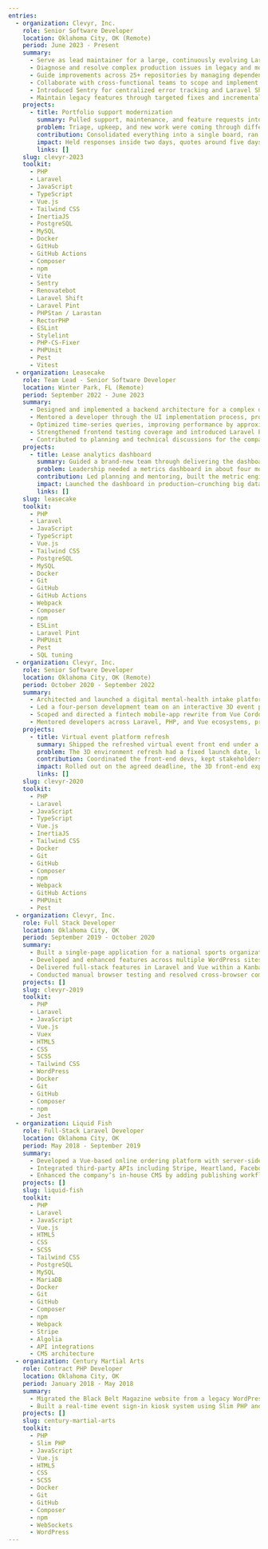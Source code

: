 ```yaml
---
entries:
  - organization: Clevyr, Inc.
    role: Senior Software Developer
    location: Oklahoma City, OK (Remote)
    period: June 2023 - Present
    summary:
      - Serve as lead maintainer for a large, continuously evolving Laravel / Vue application—owning stability, feature delivery, and long-term system health for over two years.
      - Diagnose and resolve complex production issues in legacy and modern codebases, applying root-cause analysis and durable fixes that prevent recurrence.
      - Guide improvements across 25+ repositories by managing dependencies, CI/CD pipelines, and consistent version control standards.
      - Collaborate with cross-functional teams to scope and implement new features, balancing reliability with incremental delivery.
      - Introduced Sentry for centralized error tracking and Laravel Shift for automated upgrades, reducing manual maintenance and improving release confidence.
      - Maintain legacy features through targeted fixes and incremental improvements, ensuring consistent performance and long-term stability.
    projects:
      - title: Portfolio support modernization
        summary: Pulled support, maintenance, and feature requests into one flow with clear expectations.
        problem: Triage, upkeep, and new work were coming through different channels, so priority issues kept getting buried.
        contribution: Consolidated everything into a single board, ran daily triage passes, kept the fragile SOAP-heavy app stable, and still shipped the backlog’s high-leverage fixes.
        impact: Held responses inside two days, quotes around five days, and approved fixes inside roughly 10 days while keeping clients in the loop.
        links: []
    slug: clevyr-2023
    toolkit:
      - PHP
      - Laravel
      - JavaScript
      - TypeScript
      - Vue.js
      - Tailwind CSS
      - InertiaJS
      - PostgreSQL
      - MySQL
      - Docker
      - GitHub
      - GitHub Actions
      - Composer
      - npm
      - Vite
      - Sentry
      - Renovatebot
      - Laravel Shift
      - Laravel Pint
      - PHPStan / Larastan
      - RectorPHP
      - ESLint
      - Stylelint
      - PHP-CS-Fixer
      - PHPUnit
      - Pest
      - Vitest
  - organization: Leasecake
    role: Team Lead - Senior Software Developer
    location: Winter Park, FL (Remote)
    period: September 2022 - June 2023
    summary:
      - Designed and implemented a backend architecture for a complex data visualization feature using Laravel, integrating efficiently with Vue.js on the frontend.
      - Mentored a developer through the UI implementation process, promoting maintainable code practices and consistency across the project.
      - Optimized time-series queries, improving performance by approximately 70% through targeted SQL refactoring and query analysis.
      - Strengthened frontend testing coverage and introduced Laravel Pint for automated code formatting, improving team consistency and code quality.
      - Contributed to planning and technical discussions for the companyʼs Vue 3 migration, supporting a smooth transition path for future development.
    projects:
      - title: Lease analytics dashboard
        summary: Guided a brand-new team through delivering the dashboard that Leasecake needed for investor conversations.
        problem: Leadership needed a metrics dashboard in about four months, but none of us had deep domain context and the data volume was steep.
        contribution: Led planning and mentoring, built the metric engine, and kept the squad focused so we shipped in roughly four and a half months.
        impact: Launched the dashboard in production—crunching big datasets in ~3–6 seconds—and gave execs something solid to carry into the fundraising tour.
        links: []
    slug: leasecake
    toolkit:
      - PHP
      - Laravel
      - JavaScript
      - TypeScript
      - Vue.js
      - Tailwind CSS
      - PostgreSQL
      - MySQL
      - Docker
      - Git
      - GitHub
      - GitHub Actions
      - Webpack
      - Composer
      - npm
      - ESLint
      - Laravel Pint
      - PHPUnit
      - Pest
      - SQL tuning
  - organization: Clevyr, Inc.
    role: Senior Software Developer
    location: Oklahoma City, OK (Remote)
    period: October 2020 - September 2022
    summary:
      - Architected and launched a digital mental-health intake platform using Laravel, Vue 3, and InertiaJS, delivering a stable MVP and ongoing enhancements post-launch.
      - Led a four-person development team on an interactive 3D event platform built with React and Three.js, coordinating timelines and ensuring reliable feature delivery.
      - Scoped and directed a fintech mobile-app rewrite from Vue Cordova to Flutter, aligning stakeholders and handing off a production-ready MVP.
      - Mentored developers across Laravel, PHP, and Vue ecosystems, promoting best practices in testing, structure, and maintainability.
    projects:
      - title: Virtual event platform refresh
        summary: Shipped the refreshed virtual event front end under a razor-thin deadline the client imposed.
        problem: The 3D environment refresh had a fixed launch date, lots of moving parts, and a front-end crew that needed day-to-day direction once backend work wrapped.
        contribution: Coordinated the front-end devs, kept stakeholders aligned, unblocked issues, and still contributed morning coding sessions on critical pieces.
        impact: Rolled out on the agreed deadline, the 3D front-end experience ran without a hitch, and the client signed off without requesting follow-up fixes.
        links: []
    slug: clevyr-2020
    toolkit:
      - PHP
      - Laravel
      - JavaScript
      - TypeScript
      - Vue.js
      - InertiaJS
      - Tailwind CSS
      - Docker
      - Git
      - GitHub
      - Composer
      - npm
      - Webpack
      - GitHub Actions
      - PHPUnit
      - Pest
  - organization: Clevyr, Inc.
    role: Full Stack Developer
    location: Oklahoma City, OK
    period: September 2019 - October 2020
    summary:
      - Built a single-page application for a national sports organization using Vue 2, Vuex, SCSS, and Bootstrap, implementing real-time state handling and responsive layouts.
      - Developed and enhanced features across multiple WordPress sites using Advanced Custom Fields, custom post types, and Gutenberg blocks.
      - Delivered full-stack features in Laravel and Vue within a Kanban workflow, coordinating with design and QA teams to ensure timely, high-quality releases.
      - Conducted manual browser testing and resolved cross-browser compatibility issues prior to deployment.
    projects: []
    slug: clevyr-2019
    toolkit:
      - PHP
      - Laravel
      - JavaScript
      - Vue.js
      - Vuex
      - HTML5
      - CSS
      - SCSS
      - Tailwind CSS
      - WordPress
      - Docker
      - Git
      - GitHub
      - Composer
      - npm
      - Jest
  - organization: Liquid Fish
    role: Full-Stack Laravel Developer
    location: Oklahoma City, OK
    period: May 2018 - September 2019
    summary:
      - Developed a Vue-based online ordering platform with server-side rendering and Algolia search, delivering a responsive and performant customer experience.
      - Integrated third-party APIs including Stripe, Heartland, Facebook, Twitter, and Instagram to support payments, subscriptions, and social engagement features.
      - Enhanced the companyʼs in-house CMS by adding publishing workflows, role management, and analytics tools to improve usability and content oversight.
    projects: []
    slug: liquid-fish
    toolkit:
      - PHP
      - Laravel
      - JavaScript
      - Vue.js
      - HTML5
      - CSS
      - SCSS
      - Tailwind CSS
      - PostgreSQL
      - MySQL
      - MariaDB
      - Docker
      - Git
      - GitHub
      - Composer
      - npm
      - Webpack
      - Stripe
      - Algolia
      - API integrations
      - CMS architecture
  - organization: Century Martial Arts
    role: Contract PHP Developer
    location: Oklahoma City, OK
    period: January 2018 - May 2018
    summary:
      - Migrated the Black Belt Magazine website from a legacy WordPress stack to a modern hosting platform, improving site stability, security, and content management.
      - Built a real-time event sign-in kiosk system using Slim PHP and Vue.js with WebSocket communication, enabling synchronized check-ins across kiosks and dashboards.
    projects: []
    slug: century-martial-arts
    toolkit:
      - PHP
      - Slim PHP
      - JavaScript
      - Vue.js
      - HTML5
      - CSS
      - SCSS
      - Docker
      - Git
      - GitHub
      - Composer
      - npm
      - WebSockets
      - WordPress
---
```

